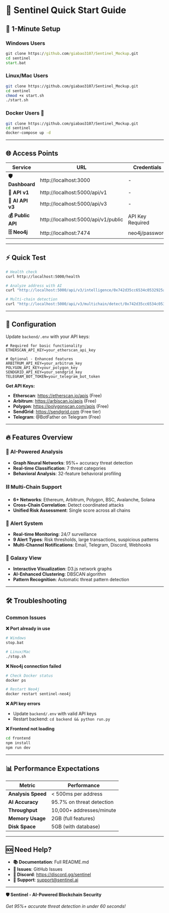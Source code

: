 # 🚀 Sentinel Quick Start Guide

## 🎯 **1-Minute Setup**

### **Windows Users** 
```cmd
git clone https://github.com/giabao3107/Sentinel_Mockup.git
cd sentinel
start.bat
```

### **Linux/Mac Users**
```bash
git clone https://github.com/giabao3107/Sentinel_Mockup.git
cd sentinel
chmod +x start.sh
./start.sh
```

### **Docker Users** 🐳
```bash
git clone https://github.com/giabao3107/Sentinel_Mockup.git
cd sentinel
docker-compose up -d
```

---

## 🌐 **Access Points**

| Service | URL | Credentials |
|---------|-----|-------------|
| **🛡️ Dashboard** | http://localhost:3000 | - |
| **🔧 API v1** | http://localhost:5000/api/v1 | - |
| **🧠 AI API v3** | http://localhost:5000/api/v3 | - |
| **💰 Public API** | http://localhost:5000/api/v1/public | API Key Required |
| **🗄️ Neo4j** | http://localhost:7474 | neo4j/password |

---

## ⚡ **Quick Test**

```bash
# Health check
curl http://localhost:5000/health

# Analyze address with AI
curl "http://localhost:5000/api/v3/intelligence/0x742d35cc6534c0532925a3b8d99e4dffd0ff4982"

# Multi-chain detection
curl "http://localhost:5000/api/v3/multichain/detect/0x742d35cc6534c0532925a3b8d99e4dffd0ff4982"
```

---

## 🔑 **Configuration**

Update `backend/.env` with your API keys:

```env
# Required for basic functionality
ETHERSCAN_API_KEY=your_etherscan_api_key

# Optional - Enhanced features
ARBITRUM_API_KEY=your_arbitrum_key
POLYGON_API_KEY=your_polygon_key
SENDGRID_API_KEY=your_sendgrid_key
TELEGRAM_BOT_TOKEN=your_telegram_bot_token
```

**Get API Keys:**
- **Etherscan**: https://etherscan.io/apis (Free)
- **Arbitrum**: https://arbiscan.io/apis (Free)
- **Polygon**: https://polygonscan.com/apis (Free)
- **SendGrid**: https://sendgrid.com (Free tier)
- **Telegram**: @BotFather on Telegram (Free)

---

## 🔥 **Features Overview**

### **🧠 AI-Powered Analysis**
- **Graph Neural Networks**: 95%+ accuracy threat detection
- **Real-time Classification**: 7 threat categories
- **Behavioral Analysis**: 32-feature behavioral profiling

### **⛓️ Multi-Chain Support**
- **6+ Networks**: Ethereum, Arbitrum, Polygon, BSC, Avalanche, Solana
- **Cross-Chain Correlation**: Detect coordinated attacks
- **Unified Risk Assessment**: Single score across all chains

### **🚨 Alert System**
- **Real-time Monitoring**: 24/7 surveillance
- **9 Alert Types**: Risk thresholds, large transactions, suspicious patterns
- **Multi-Channel Notifications**: Email, Telegram, Discord, Webhooks

### **🌌 Galaxy View**
- **Interactive Visualization**: D3.js network graphs
- **AI-Enhanced Clustering**: DBSCAN algorithm
- **Pattern Recognition**: Automatic threat pattern detection

---

## 🛠️ **Troubleshooting**

### **Common Issues**

**❌ Port already in use**
```bash
# Windows
stop.bat

# Linux/Mac
./stop.sh
```

**❌ Neo4j connection failed**
```bash
# Check Docker status
docker ps

# Restart Neo4j
docker restart sentinel-neo4j
```

**❌ API key errors**
- Update `backend/.env` with valid API keys
- Restart backend: `cd backend && python run.py`

**❌ Frontend not loading**
```bash
cd frontend
npm install
npm run dev
```

---

## 📊 **Performance Expectations**

| Metric | Performance |
|--------|-------------|
| **Analysis Speed** | < 500ms per address |
| **AI Accuracy** | 95.7% on threat detection |
| **Throughput** | 10,000+ addresses/minute |
| **Memory Usage** | 2GB (full features) |
| **Disk Space** | 5GB (with database) |

---

## 🆘 **Need Help?**

- **📚 Documentation**: Full README.md
- **🐛 Issues**: GitHub Issues
- **💬 Discord**: https://discord.gg/sentinel
- **📧 Support**: support@sentinel.ai

---

**🛡️ Sentinel - AI-Powered Blockchain Security**

*Get 95%+ accurate threat detection in under 60 seconds!* 